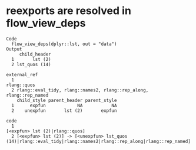 # reexports are resolved in flow_view_deps

    Code
      flow_view_deps(dplyr::lst, out = "data")
    Output
         child_header
      1       lst (2)
      2 lst_quos (14)
                                                               external_ref
      1                                                         rlang::quos
      2 rlang::eval_tidy, rlang::names2, rlang::rep_along, rlang::rep_named
        child_style parent_header parent_style
      1      expfun            NA           NA
      2    unexpfun       lst (2)       expfun
                                                                                                                     code
      1                                                                                    [<expfun> lst (2)|rlang::quos]
      2 [<expfun> lst (2)] -> [<unexpfun> lst_quos (14)|rlang::eval_tidy|rlang::names2|rlang::rep_along|rlang::rep_named]

